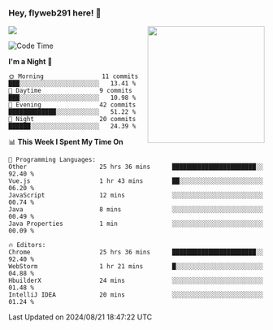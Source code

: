 ### Hey, flyweb291 here! 👋

![](https://metrics.lecoq.io/cherry291?template=classic&config.timezone=Asia%2FShanghai)
<img align='right' src="https://media.giphy.com/media/M9gbBd9nbDrOTu1Mqx/giphy.gif" width="230">
<!-- ![](https://github-readme-stats-ouuan.vercel.app/api?username=flyweb291&theme=dark&show_icons=true) -->

<!--START_SECTION:waka-->
![Code Time](http://img.shields.io/badge/Code%20Time-335%20hrs%207%20mins-blue)

**I'm a Night 🦉** 

```text
🌞 Morning                11 commits          ███░░░░░░░░░░░░░░░░░░░░░░   13.41 % 
🌆 Daytime                9 commits           ███░░░░░░░░░░░░░░░░░░░░░░   10.98 % 
🌃 Evening                42 commits          █████████████░░░░░░░░░░░░   51.22 % 
🌙 Night                  20 commits          ██████░░░░░░░░░░░░░░░░░░░   24.39 % 
```


📊 **This Week I Spent My Time On** 

```text
💬 Programming Languages: 
Other                    25 hrs 36 mins      ███████████████████████░░   92.40 % 
Vue.js                   1 hr 43 mins        ██░░░░░░░░░░░░░░░░░░░░░░░   06.20 % 
JavaScript               12 mins             ░░░░░░░░░░░░░░░░░░░░░░░░░   00.74 % 
Java                     8 mins              ░░░░░░░░░░░░░░░░░░░░░░░░░   00.49 % 
Java Properties          1 min               ░░░░░░░░░░░░░░░░░░░░░░░░░   00.09 % 

🔥 Editors: 
Chrome                   25 hrs 36 mins      ███████████████████████░░   92.40 % 
WebStorm                 1 hr 21 mins        █░░░░░░░░░░░░░░░░░░░░░░░░   04.88 % 
HbuilderX                24 mins             ░░░░░░░░░░░░░░░░░░░░░░░░░   01.48 % 
IntelliJ IDEA            20 mins             ░░░░░░░░░░░░░░░░░░░░░░░░░   01.24 % 
```


 Last Updated on 2024/08/21 18:47:22 UTC
<!--END_SECTION:waka-->

<!--
**flyweb291/数字游牧人** is a ✨ _special_ ✨ repository because its `README.md` (this file) appears on your GitHub profile.

Here are some ideas to get you started:

- 🔭 I’m currently working on ...
- 🌱 I’m currently learning ...
- 👯 I’m looking to collaborate on ...
- 🤔 I’m looking for help with ...
- 💬 Ask me about ...
- 📫 How to reach me: ...
- 😄 Pronouns: ...
- ⚡ Fun fact: ...
-->

